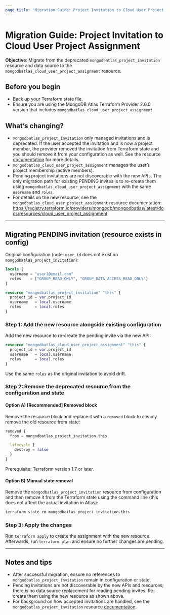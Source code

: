 ```yaml
---
page_title: "Migration Guide: Project Invitation to Cloud User Project Assignment"
---
```


# Migration Guide: Project Invitation to Cloud User Project Assignment

**Objective**: Migrate from the deprecated `mongodbatlas_project_invitation` resource and data source to the `mongodbatlas_cloud_user_project_assignment` resource.

## Before you begin

- Back up your Terraform state file.
- Ensure you are using the MongoDB Atlas Terraform Provider 2.0.0 version that includes `mongodbatlas_cloud_user_project_assignment`.

## What’s changing?

- `mongodbatlas_project_invitation` only managed invitations and is deprecated. If the user accepted the invitation and is now a project member, the provider removed the invitation from Terraform state and you should remove it from your configuration as well. See the resource [documentation](https://registry.terraform.io/providers/mongodb/mongodbatlas/latest/docs/resources/project_invitation) for more details.
- `mongodbatlas_cloud_user_project_assignment` manages the user’s project membership (active members).
- Pending project invitations are not discoverable with the new APIs. The only migration path for existing PENDING invites is to re-create them using `mongodbatlas_cloud_user_project_assignment` with the same `username` and `roles`.
 - For details on the new resource, see the `mongodbatlas_cloud_user_project_assignment` resource documentation: https://registry.terraform.io/providers/mongodb/mongodbatlas/latest/docs/resources/cloud_user_project_assignment

---

## Migrating PENDING invitation (resource exists in config)

Original configuration (note: `user_id` does not exist on `mongodbatlas_project_invitation`):

```terraform
locals {
  username = "user1@email.com"
  roles    = ["GROUP_READ_ONLY", "GROUP_DATA_ACCESS_READ_ONLY"]
}

resource "mongodbatlas_project_invitation" "this" {
  project_id = var.project_id
  username   = local.username
  roles      = local.roles
}
```

### Step 1: Add the new resource alongside existing configuration

Add the new resource to re-create the pending invite via the new API:

```terraform
resource "mongodbatlas_cloud_user_project_assignment" "this" {
  project_id = var.project_id
  username   = local.username
  roles      = local.roles
}
```

Use the same `roles` as the original invitation to avoid drift.

### Step 2: Remove the deprecated resource from the configuration and state

#### Option A) [Recommended] Removed block

Remove the resource block and replace it with a `removed` block to cleanly remove the old resource from state:

```terraform
removed {
  from = mongodbatlas_project_invitation.this

  lifecycle {
    destroy = false
  }
}
```

Prerequisite: Terraform version 1.7 or later.

#### Option B) Manual state removal

Remove the `mongodbatlas_project_invitation` resource from configuration and then remove it from the Terraform state using the command line (this does not affect the actual invitation in Atlas):

```bash
terraform state rm mongodbatlas_project_invitation.this
```

### Step 3: Apply the changes

Run `terraform apply` to create the assignment with the new resource. Afterwards, run `terraform plan` and ensure no further changes are pending.

---

## Notes and tips

- After successful migration, ensure no references to `mongodbatlas_project_invitation` remain in configuration or state.
- Pending invitations are not discoverable by the new APIs and resources; there is no data source replacement for reading pending invites. Re-create them using the new resource as shown above.
- For background on how accepted invitations are handled, see the `mongodbatlas_project_invitation` resource [documentation](https://registry.terraform.io/providers/mongodb/mongodbatlas/latest/docs/resources/project_invitation).

